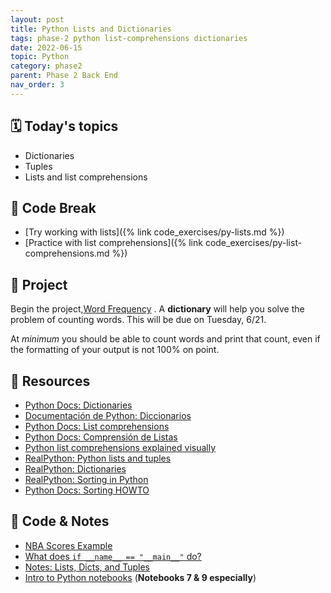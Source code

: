 ```yaml
---
layout: post
title: Python Lists and Dictionaries
tags: phase-2 python list-comprehensions dictionaries
date: 2022-06-15
topic: Python
category: phase2
parent: Phase 2 Back End
nav_order: 3
---
```


## 🗓️ Today's topics

- Dictionaries
- Tuples
- Lists and list comprehensions

## 🐍 Code Break

- [Try working with lists]({% link code_exercises/py-lists.md %})
- [Practice with list comprehensions]({% link code_exercises/py-list-comprehensions.md %})

## 🎯 Project

Begin the project,[Word Frequency](https://classroom.github.com/a/MjaCZHGY) . A **dictionary** will help you solve the problem of counting words. This will be due on Tuesday, 6/21.

At _minimum_ you should be able to count words and print that count, even if the formatting of your output is not 100% on point.

## 🔖 Resources

- [Python Docs: Dictionaries](https://docs.python.org/3/tutorial/datastructures.html#dictionaries)
- [Documentación de Python: Diccionarios](https://docs.python.org/es/3/tutorial/datastructures.html#dictionaries)
- [Python Docs: List comprehensions](https://docs.python.org/3/tutorial/datastructures.html#list-comprehensions)
- [Python Docs: Comprensión de Listas](https://docs.python.org/es/3/tutorial/datastructures.html#list-comprehensions)
- [Python list comprehensions explained visually](https://treyhunner.com/2015/12/python-list-comprehensions-now-in-color/)
- [RealPython: Python lists and tuples](https://realpython.com/python-lists-tuples/)
- [RealPython: Dictionaries](https://realpython.com/python-dicts/)
- [RealPython: Sorting in Python](https://realpython.com/python-sort/)
- [Python Docs: Sorting HOWTO](https://docs.python.org/3/howto/sorting.html#sortinghowto)

## 🦉 Code & Notes

- [NBA Scores Example](https://replit.com/@rlconley/Python-Dictionaries#main.py)
- [What does `if __name__ == "__main__"` do?](https://github.com/momentumlearn/student-resources/blob/main/articles/pymain.md)
- [Notes: Lists, Dicts, and Tuples](https://github.com/Momentum-Team-13/notes/blob/main/py-lists-dicts-tuples.md)
- [Intro to Python notebooks](https://github.com/Momentum-Team-13/python-notebooks) (**Notebooks 7 & 9 especially**)
